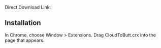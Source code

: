 Direct Download Link:

Installation
------------

In Chrome, choose Window > Extensions.  Drag CloudToButt.crx into the page that appears.


